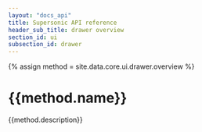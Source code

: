 ```yaml
---
layout: "docs_api"
title: Supersonic API reference
header_sub_title: drawer overview
section_id: ui
subsection_id: drawer
---
```

{% assign method = site.data.core.ui.drawer.overview %}
# {{method.name}}

{{method.description}}
